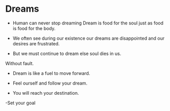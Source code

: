 # Dreams
- Human can never stop dreaming Dream is food for the soul just as food is food for the body.

- We often see during our existence our dreams are disappointed and our desires are frustrated.

- But we must continue to dream else soul dies in us.

Without fault.

- Dream is like a fuel to move forward.

- Feel ourself and follow your dream.

- You will reach your destination.

-Set your goal


